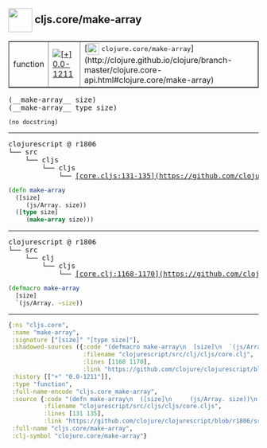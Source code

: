 ## <img width="48px" valign="middle" src="http://i.imgur.com/Hi20huC.png"> cljs.core/make-array

 <table border="1">
<tr>
<td>function</td>
<td><a href="https://github.com/cljsinfo/api-refs/tree/0.0-1211"><img valign="middle" alt="[+] 0.0-1211" src="https://img.shields.io/badge/+-0.0--1211-lightgrey.svg"></a> </td>
<td>
[<img height="24px" valign="middle" src="http://i.imgur.com/1GjPKvB.png"> <samp>clojure.core/make-array</samp>](http://clojure.github.io/clojure/branch-master/clojure.core-api.html#clojure.core/make-array)
</td>
</tr>
</table>

 <samp>
(__make-array__ size)<br>
(__make-array__ type size)<br>
</samp>

```
(no docstring)
```

---

 <pre>
clojurescript @ r1806
└── src
    └── cljs
        └── cljs
            └── <ins>[core.cljs:131-135](https://github.com/clojure/clojurescript/blob/r1806/src/cljs/cljs/core.cljs#L131-L135)</ins>
</pre>

```clj
(defn make-array
  ([size]
     (js/Array. size))
  ([type size]
     (make-array size)))
```


---

 <pre>
clojurescript @ r1806
└── src
    └── clj
        └── cljs
            └── <ins>[core.clj:1168-1170](https://github.com/clojure/clojurescript/blob/r1806/src/clj/cljs/core.clj#L1168-L1170)</ins>
</pre>

```clj
(defmacro make-array
  [size]
  `(js/Array. ~size))
```

---

```clj
{:ns "cljs.core",
 :name "make-array",
 :signature ["[size]" "[type size]"],
 :shadowed-sources ({:code "(defmacro make-array\n  [size]\n  `(js/Array. ~size))",
                     :filename "clojurescript/src/clj/cljs/core.clj",
                     :lines [1168 1170],
                     :link "https://github.com/clojure/clojurescript/blob/r1806/src/clj/cljs/core.clj#L1168-L1170"}),
 :history [["+" "0.0-1211"]],
 :type "function",
 :full-name-encode "cljs.core_make-array",
 :source {:code "(defn make-array\n  ([size]\n     (js/Array. size))\n  ([type size]\n     (make-array size)))",
          :filename "clojurescript/src/cljs/cljs/core.cljs",
          :lines [131 135],
          :link "https://github.com/clojure/clojurescript/blob/r1806/src/cljs/cljs/core.cljs#L131-L135"},
 :full-name "cljs.core/make-array",
 :clj-symbol "clojure.core/make-array"}

```
